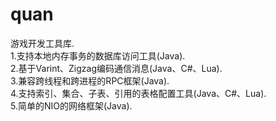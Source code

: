 # quan
游戏开发工具库.<br/>
  1.支持本地内存事务的数据库访问工具(Java).<br/>
  2.基于Varint、Zigzag编码通信消息(Java、C#、Lua).<br/>
  3.兼容跨线程和跨进程的RPC框架(Java).<br/>
  4.支持索引、集合、子表、引用的表格配置工具(Java、C#、Lua).<br/> 
  5.简单的NIO的网络框架(Java).<br/> 
